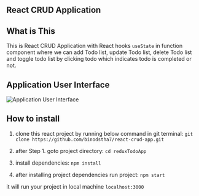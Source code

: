 ## React CRUD Application

## What is This
This is React CRUD Application with React hooks `useState` in function component where we can add Todo list, update Todo list, delete Todo list and toggle todo list by clicking todo which indicates todo is completed or not.

## Application User Interface
![Application User Interface](https://github.com/binodstha7/react-crud-app/tree/master/src/demo.PNG)

## How to install
1. clone this react project by running below command in git terminal:
`git clone https://github.com/binodstha7/react-crud-app.git`

2. after Step 1. goto project directory:
`cd reduxTodoApp`

3. install dependencies:
`npm install`

4. after installing project dependencies run project:
`npm start`

it will run your project in local machine `localhost:3000`
